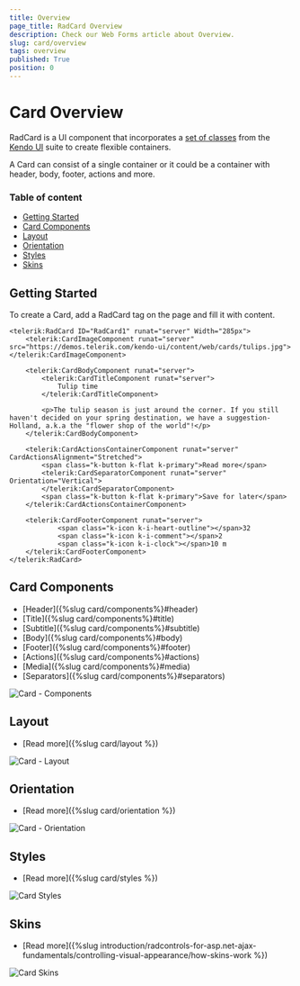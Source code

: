 ```yaml
---
title: Overview
page_title: RadCard Overview
description: Check our Web Forms article about Overview.
slug: card/overview
tags: overview
published: True
position: 0
---
```


# Card Overview

RadCard is a UI component that incorporates a [set of classes](https://docs.telerik.com/kendo-ui/styles-and-layout/cards) from the [Kendo UI](https://www.telerik.com/kendo-ui) suite to create flexible containers.

A Card can consist of a single container or it could be a container with header, body, footer, actions and more.

### Table of content

- [Getting Started](#getting-started)
- [Card Components](#card-components)
- [Layout](#layout)
- [Orientation](#orientation)
- [Styles](#styles)
- [Skins](#skins)


## Getting Started

To create a Card, add a RadCard tag on the page and fill it with content.

````ASP.NET
<telerik:RadCard ID="RadCard1" runat="server" Width="285px">
    <telerik:CardImageComponent runat="server" src="https://demos.telerik.com/kendo-ui/content/web/cards/tulips.jpg"></telerik:CardImageComponent>

    <telerik:CardBodyComponent runat="server">
        <telerik:CardTitleComponent runat="server">
            Tulip time
        </telerik:CardTitleComponent>

        <p>The tulip season is just around the corner. If you still haven't decided on your spring destination, we have a suggestion- Holland, a.k.a the "flower shop of the world"!</p>
    </telerik:CardBodyComponent>

    <telerik:CardActionsContainerComponent runat="server" CardActionsAlignment="Stretched">
        <span class="k-button k-flat k-primary">Read more</span>
        <telerik:CardSeparatorComponent runat="server" Orientation="Vertical">
        </telerik:CardSeparatorComponent>
        <span class="k-button k-flat k-primary">Save for later</span>
    </telerik:CardActionsContainerComponent>

    <telerik:CardFooterComponent runat="server">
            <span class="k-icon k-i-heart-outline"></span>32
            <span class="k-icon k-i-comment"></span>2
            <span class="k-icon k-i-clock"></span>10 m
    </telerik:CardFooterComponent>
</telerik:RadCard>
````

## Card Components

- [Header]({%slug card/components%}#header)
- [Title]({%slug card/components%}#title)
- [Subtitle]({%slug card/components%}#subtitle)
- [Body]({%slug card/components%}#body)
- [Footer]({%slug card/components%}#footer)
- [Actions]({%slug card/components%}#actions)
- [Media]({%slug card/components%}#media)
- [Separators]({%slug card/components%}#separators)

![Card - Components](card-components.png)


## Layout

- [Read more]({%slug card/layout %})

![Card - Layout](layoutanimation.gif)

## Orientation

- [Read more]({%slug card/orientation %})

![Card - Orientation](card-orientation.png)

## Styles

- [Read more]({%slug card/styles %})

![Card Styles](card-styles.png)

## Skins

- [Read more]({%slug introduction/radcontrols-for-asp.net-ajax-fundamentals/controlling-visual-appearance/how-skins-work %})

 ![Card Skins](card-skins.gif)
   

